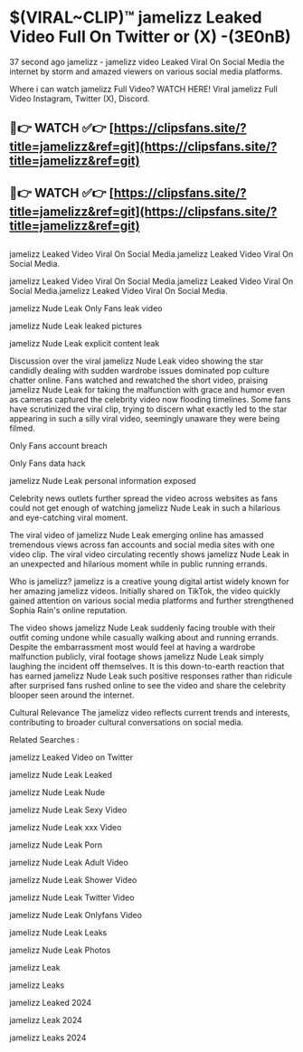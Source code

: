# $(VIRAL~CLIP)™ jamelizz Leaked Video Full On Twitter or (X) -(3E0nB)
37 second ago jamelizz - jamelizz video Leaked Viral On Social Media the internet by storm and amazed viewers on various social media platforms.

Where i can watch jamelizz Full Video? WATCH HERE! Viral jamelizz Full Video Instagram, Twitter (X), Discord.

## 🔴👉 WATCH ✅👉 [https://clipsfans.site/?title=jamelizz&ref=git](https://clipsfans.site/?title=jamelizz&ref=git)
## 🔴👉 WATCH ✅👉 [https://clipsfans.site/?title=jamelizz&ref=git](https://clipsfans.site/?title=jamelizz&ref=git)
##
jamelizz Leaked Video Viral On Social Media.jamelizz Leaked Video Viral On Social Media.

jamelizz Leaked Video Viral On Social Media.jamelizz Leaked Video Viral On Social Media.jamelizz Leaked Video Viral On Social Media.

jamelizz Nude Leak Only Fans leak video

jamelizz Nude Leak leaked pictures

jamelizz Nude Leak explicit content leak

Discussion over the viral jamelizz Nude Leak video showing the star candidly dealing with sudden wardrobe issues dominated pop culture chatter online. Fans watched and rewatched the short video, praising jamelizz Nude Leak for taking the malfunction with grace and humor even as cameras captured the celebrity video now flooding timelines. Some fans have scrutinized the viral clip, trying to discern what exactly led to the star appearing in such a silly viral video, seemingly unaware they were being filmed.


Only Fans account breach

Only Fans data hack

jamelizz Nude Leak personal information exposed

Celebrity news outlets further spread the video across websites as fans could not get enough of watching jamelizz Nude Leak in such a hilarious and eye-catching viral moment.


The viral video of jamelizz Nude Leak emerging online has amassed tremendous views across fan accounts and social media sites with one video clip. The viral video circulating recently shows jamelizz Nude Leak in an unexpected and hilarious moment while in public running errands.


Who is jamelizz? jamelizz is a creative young digital artist widely known for her amazing jamelizz videos. Initially shared on TikTok, the video quickly gained attention on various social media platforms and further strengthened Sophia Rain's online reputation.

The video shows jamelizz Nude Leak suddenly facing trouble with their outfit coming undone while casually walking about and running errands. Despite the embarrassment most would feel at having a wardrobe malfunction publicly, viral footage shows jamelizz Nude Leak simply laughing the incident off themselves. It is this down-to-earth reaction that has earned jamelizz Nude Leak such positive responses rather than ridicule after surprised fans rushed online to see the video and share the celebrity blooper seen around the internet.

Cultural Relevance The jamelizz video reflects current trends and interests, contributing to broader cultural conversations on social media.

Related Searches :

jamelizz Leaked Video on Twitter

jamelizz Nude Leak Leaked

jamelizz Nude Leak Nude

jamelizz Nude Leak Sexy Video

jamelizz Nude Leak xxx Video

jamelizz Nude Leak Porn

jamelizz Nude Leak Adult Video

jamelizz Nude Leak Shower Video

jamelizz Nude Leak Twitter Video

jamelizz Nude Leak Onlyfans Video

jamelizz Nude Leak Leaks

jamelizz Nude Leak Photos

jamelizz Leak

jamelizz Leaks

jamelizz Leaked 2024

jamelizz Leak 2024

jamelizz Leaks 2024
